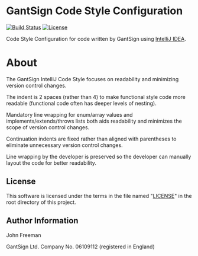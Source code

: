 # GantSign Code Style Configuration

[![Build Status](https://travis-ci.org/gantsign/code-style-intellij.svg?branch=master)](https://travis-ci.org/gantsign/code-style-intellij)
[![License](https://img.shields.io/badge/license-MIT-blue.svg)](https://raw.githubusercontent.com/gantsign/code-style-intellij/master/LICENSE)

Code Style Configuration for code written by GantSign using
[IntelliJ IDEA](https://www.jetbrains.com/idea/).

# About

The GantSign IntelliJ Code Style focuses on readability and minimizing version
control changes.

The indent is 2 spaces (rather than 4) to make functional style code more
readable (functional code often has deeper levels of nesting).

Mandatory line wrapping for enum/array values and implements/extends/throws
lists both aids readability and minimizes the scope of version control changes.

Continuation indents are fixed rather than aligned with parentheses to eliminate
unnecessary version control changes.

Line wrapping by the developer is preserved so the developer can manually layout
the code for better readability.

## License

This software is licensed under the terms in the file named "[LICENSE](LICENSE)"
in the root directory of this project.

## Author Information

John Freeman

GantSign Ltd.
Company No. 06109112 (registered in England)

